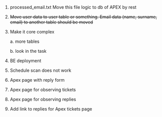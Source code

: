 1. processed_email.txt 
Move this file logic to db of APEX by rest
2. ~~Move user data to user table or something. Email data
   (name, surname, email) to another table should
be moved~~
3. Make it core complex

   a. more tables

   b. look in the task
4. BE deployment
5. Schedule scan does not work
6. Apex page with reply form
7. Apex page for observing tickets
8. Apex page for observing replies
9. Add link to replies for Apex tickets page